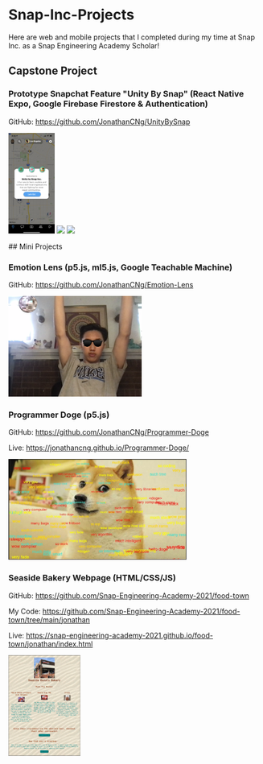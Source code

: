 # Snap-Inc-Projects

Here are web and mobile projects that I completed during my time at Snap Inc. as a Snap Engineering Academy Scholar!

## Capstone Project

### Prototype Snapchat Feature "Unity By Snap" (React Native Expo, Google Firebase Firestore & Authentication)
GitHub: https://github.com/JonathanCNg/UnityBySnap
<p>
  <img src="Samples/UnityBySnap.png" height="200"/>
  <img src="Samples/BitmojiWalkthroughDemo.gif" height="200"/>
  <img src="Samples/CoCoDemo.gif" height="200"/>
</p>
## Mini Projects

### Emotion Lens (p5.js, ml5.js, Google Teachable Machine)

GitHub: https://github.com/JonathanCNg/Emotion-Lens

<img src="Samples/EmotionLens.png" height="200"/>

### Programmer Doge (p5.js)

GitHub: https://github.com/JonathanCNg/Programmer-Doge

Live: https://jonathancng.github.io/Programmer-Doge/

<img src="Samples/ProgrammerDoge.jpg" height="200"/>

### Seaside Bakery Webpage (HTML/CSS/JS)

GitHub: https://github.com/Snap-Engineering-Academy-2021/food-town

My Code: https://github.com/Snap-Engineering-Academy-2021/food-town/tree/main/jonathan

Live: https://snap-engineering-academy-2021.github.io/food-town/jonathan/index.html

<img src="Samples/SeasideDonuts.jpg" height="200"/>

